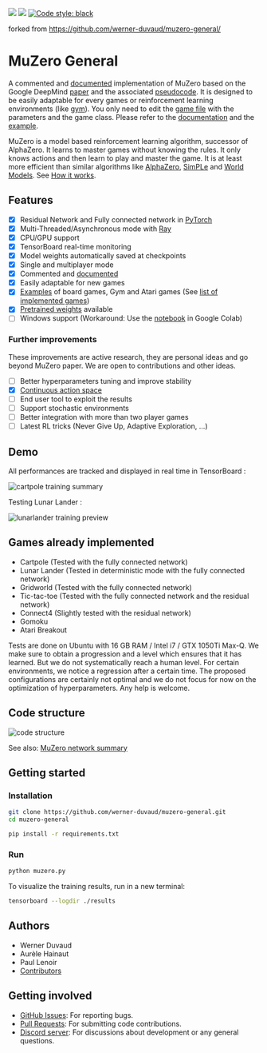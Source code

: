 <p>
<img src="https://img.shields.io/badge/licence-MIT-green">
<img src="https://img.shields.io/badge/dependencies-up%20to%20date-brightgreen">
<a href="https://github.com/psf/black"><img alt="Code style: black" src="https://img.shields.io/badge/code%20style-black-000000.svg"></a>
</p>

forked from https://github.com/werner-duvaud/muzero-general/

# MuZero General

A commented and [documented](https://github.com/werner-duvaud/muzero-general/wiki/MuZero-Documentation) implementation of MuZero based on the Google DeepMind [paper](https://arxiv.org/abs/1911.08265) and the associated [pseudocode](https://arxiv.org/src/1911.08265v2/anc/pseudocode.py).
It is designed to be easily adaptable for every games or reinforcement learning environments (like [gym](https://github.com/openai/gym)). You only need to edit the [game file](https://github.com/werner-duvaud/muzero-general/tree/master/games) with the parameters and the game class. Please refer to the [documentation](https://github.com/werner-duvaud/muzero-general/wiki/MuZero-Documentation) and the [example](https://github.com/werner-duvaud/muzero-general/blob/master/games/cartpole.py).

MuZero is a model based reinforcement learning algorithm, successor of AlphaZero. It learns to master games without knowing the rules. It only knows actions and then learn to play and master the game. It is at least more efficient than similar algorithms like [AlphaZero](https://arxiv.org/abs/1712.01815), [SimPLe](https://arxiv.org/abs/1903.00374) and [World Models](https://worldmodels.github.io). See [How it works](https://github.com/werner-duvaud/muzero-general/wiki/How-MuZero-works).

## Features

* [x] Residual Network and Fully connected network in [PyTorch](https://github.com/pytorch/pytorch)
* [x] Multi-Threaded/Asynchronous mode with [Ray](https://github.com/ray-project/ray)
* [x] CPU/GPU support
* [x] TensorBoard real-time monitoring
* [x] Model weights automatically saved at checkpoints
* [x] Single and multiplayer mode
* [x] Commented and [documented](https://github.com/werner-duvaud/muzero-general/wiki/MuZero-Documentation)
* [x] Easily adaptable for new games
* [x] [Examples](https://github.com/werner-duvaud/muzero-general/blob/master/games/cartpole.py) of board games, Gym and Atari games (See [list of implemented games](https://github.com/werner-duvaud/muzero-general#games-already-implemented))
* [x] [Pretrained weights](https://github.com/werner-duvaud/muzero-general/tree/master/results) available
* [ ] Windows support (Workaround: Use the [notebook](https://github.com/werner-duvaud/muzero-general/blob/master/notebook.ipynb) in Google Colab)

### Further improvements
These improvements are active research, they are personal ideas and go beyond MuZero paper. We are open to contributions and other ideas.

* [ ] Better hyperparameters tuning and improve stability
* [x] [Continuous action space](https://github.com/werner-duvaud/muzero-general/tree/continuous)
* [ ] End user tool to exploit the results
* [ ] Support stochastic environments
* [ ] Better integration with more than two player games
* [ ] Latest RL tricks (Never Give Up,  Adaptive Exploration, ...)

## Demo

All performances are tracked and displayed in real time in TensorBoard :

![cartpole training summary](https://github.com/werner-duvaud/muzero-general/blob/master/docs/cartpole-training-summary.png)

Testing Lunar Lander :

![lunarlander training preview](https://github.com/werner-duvaud/muzero-general/blob/master/docs/lunarlander-training-preview.png)

## Games already implemented

* Cartpole      (Tested with the fully connected network)
* Lunar Lander  (Tested in deterministic mode with the fully connected network)
* Gridworld     (Tested with the fully connected network)
* Tic-tac-toe   (Tested with the fully connected network and the residual network)
* Connect4      (Slightly tested with the residual network)
* Gomoku
* Atari Breakout

Tests are done on Ubuntu with 16 GB RAM / Intel i7 / GTX 1050Ti Max-Q. We make sure to obtain a progression and a level which ensures that it has learned. But we do not systematically reach a human level. For certain environments, we notice a regression after a certain time. The proposed configurations are certainly not optimal and we do not focus for now on the optimization of hyperparameters. Any help is welcome.

## Code structure

![code structure](https://github.com/werner-duvaud/muzero-general/blob/master/docs/how-it-works-werner-duvaud.png)

See also: [MuZero network summary](https://github.com/werner-duvaud/muzero-general/blob/master/docs/muzero-network-werner-duvaud.png)

## Getting started
### Installation

```bash
git clone https://github.com/werner-duvaud/muzero-general.git
cd muzero-general

pip install -r requirements.txt
```

### Run

```bash
python muzero.py
```
To visualize the training results, run in a new terminal:
```bash
tensorboard --logdir ./results
```

## Authors

* Werner Duvaud
* Aurèle Hainaut
* Paul Lenoir
* [Contributors](https://github.com/werner-duvaud/muzero-general/graphs/contributors)


## Getting involved

* [GitHub Issues](https://github.com/werner-duvaud/muzero-general/issues): For reporting bugs.
* [Pull Requests](https://github.com/werner-duvaud/muzero-general/pulls): For submitting code contributions.
* [Discord server](https://discord.gg/GB2vwsF): For discussions about development or any general questions.
